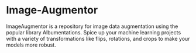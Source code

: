 # Image-Augmentor
ImageAugmentor is a repository for image data augmentation using the popular library Albumentations. Spice up your machine learning projects with a variety of transformations like flips, rotations, and crops to make your models more robust.
